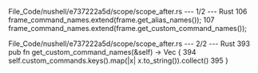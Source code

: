 File_Code/nushell/e737222a5d/scope/scope_after.rs --- 1/2 --- Rust
                                                                                                                                                           106             frame_command_names.extend(frame.get_alias_names());
                                                                                                                                                           107             frame_command_names.extend(frame.get_custom_command_names());

File_Code/nushell/e737222a5d/scope/scope_after.rs --- 2/2 --- Rust
                                                                                                                                                           393     pub fn get_custom_command_names(&self) -> Vec<String> {
                                                                                                                                                           394         self.custom_commands.keys().map(|x| x.to_string()).collect()
                                                                                                                                                           395     }

